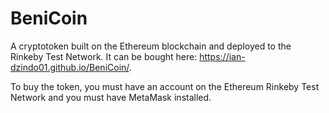 # BeniCoin

A cryptotoken built on the Ethereum blockchain and deployed to the Rinkeby Test Network. It can be bought here: https://ian-dzindo01.github.io/BeniCoin/.

To buy the token, you must have an account on the Ethereum Rinkeby Test Network and you must have MetaMask installed.
